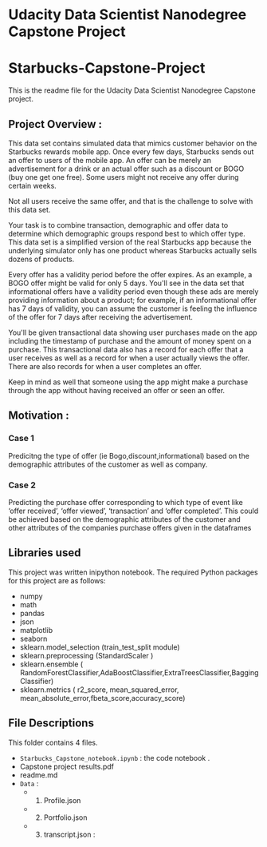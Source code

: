 # Udacity Data Scientist Nanodegree Capstone Project

# Starbucks-Capstone-Project

This is the readme file for the Udacity Data Scientist Nanodegree Capstone project.

## Project Overview :
This data set contains simulated data that mimics customer behavior on the Starbucks rewards mobile app. Once every few days, Starbucks sends out an offer to users of the mobile app. An offer can be merely an advertisement for a drink or an actual offer such as a discount or BOGO (buy one get one free). Some users might not receive any offer during certain weeks.

Not all users receive the same offer, and that is the challenge to solve with this data set.

Your task is to combine transaction, demographic and offer data to determine which demographic groups respond best to which offer type. This data set is a simplified version of the real Starbucks app because the underlying simulator only has one product whereas Starbucks actually sells dozens of products.

Every offer has a validity period before the offer expires. As an example, a BOGO offer might be valid for only 5 days. You'll see in the data set that informational offers have a validity period even though these ads are merely providing information about a product; for example, if an informational offer has 7 days of validity, you can assume the customer is feeling the influence of the offer for 7 days after receiving the advertisement.

You'll be given transactional data showing user purchases made on the app including the timestamp of purchase and the amount of money spent on a purchase. This transactional data also has a record for each offer that a user receives as well as a record for when a user actually views the offer. There are also records for when a user completes an offer.

Keep in mind as well that someone using the app might make a purchase through the app without having received an offer or seen an offer.

## Motivation :

### Case 1
Predicitng the type of offer (ie Bogo,discount,informational) based on the demographic attributes of the customer as well as company.

### Case 2
Predicting the purchase offer corresponding to which type of event like ‘offer received’, ‘offer viewed’, ‘transaction’ and  ‘offer completed’. This could  be achieved based on the demographic attributes of the customer and other attributes of the companies purchase offers given in the dataframes

## Libraries used
This project was written inipython notebook. The required Python packages for this project are as follows:

- numpy
- math
- pandas
- json
- matplotlib
- seaborn
- sklearn.model_selection (train_test_split module)
- sklearn.preprocessing (StandardScaler )
- sklearn.ensemble ( RandomForestClassifier,AdaBoostClassifier,ExtraTreesClassifier,BaggingClassifier)
- sklearn.metrics ( r2_score, mean_squared_error, mean_absolute_error,fbeta_score,accuracy_score)


## File Descriptions
This folder contains 4 files. 
- `Starbucks_Capstone_notebook.ipynb` : the code notebook .
- Capstone project results.pdf
- readme.md
-   `Data` :
    - 1. Profile.json
    - 2. Portfolio.json
    - 3. transcript.json :
